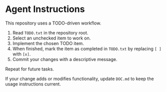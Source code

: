 # Agent Instructions

This repository uses a TODO-driven workflow.

1. Read `TODO.txt` in the repository root.
2. Select an unchecked item to work on.
3. Implement the chosen TODO item.
4. When finished, mark the item as completed in `TODO.txt` by replacing `[ ]` with `[x]`.
5. Commit your changes with a descriptive message.

Repeat for future tasks.

If your change adds or modifies functionality, update `DOC.md` to keep the usage instructions current.
